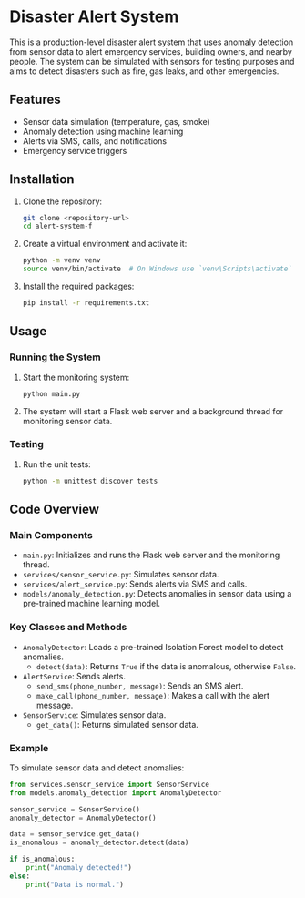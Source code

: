 # Disaster Alert System

This is a production-level disaster alert system that uses anomaly detection from sensor data to alert emergency services, building owners, and nearby people. The system can be simulated with sensors for testing purposes and aims to detect disasters such as fire, gas leaks, and other emergencies.

## Features
- Sensor data simulation (temperature, gas, smoke)
- Anomaly detection using machine learning
- Alerts via SMS, calls, and notifications
- Emergency service triggers

## Installation
1. Clone the repository:
    ```bash
    git clone <repository-url>
    cd alert-system-f
    ```

2. Create a virtual environment and activate it:
    ```bash
    python -m venv venv
    source venv/bin/activate  # On Windows use `venv\Scripts\activate`
    ```

3. Install the required packages:
    ```bash
    pip install -r requirements.txt
    ```

## Usage

### Running the System
1. Start the monitoring system:
    ```bash
    python main.py
    ```

2. The system will start a Flask web server and a background thread for monitoring sensor data.

### Testing
1. Run the unit tests:
    ```bash
    python -m unittest discover tests
    ```

## Code Overview

### Main Components
- `main.py`: Initializes and runs the Flask web server and the monitoring thread.
- `services/sensor_service.py`: Simulates sensor data.
- `services/alert_service.py`: Sends alerts via SMS and calls.
- `models/anomaly_detection.py`: Detects anomalies in sensor data using a pre-trained machine learning model.

### Key Classes and Methods
- `AnomalyDetector`: Loads a pre-trained Isolation Forest model to detect anomalies.
    - `detect(data)`: Returns `True` if the data is anomalous, otherwise `False`.
- `AlertService`: Sends alerts.
    - `send_sms(phone_number, message)`: Sends an SMS alert.
    - `make_call(phone_number, message)`: Makes a call with the alert message.
- `SensorService`: Simulates sensor data.
    - `get_data()`: Returns simulated sensor data.

### Example
To simulate sensor data and detect anomalies:
```python
from services.sensor_service import SensorService
from models.anomaly_detection import AnomalyDetector

sensor_service = SensorService()
anomaly_detector = AnomalyDetector()

data = sensor_service.get_data()
is_anomalous = anomaly_detector.detect(data)

if is_anomalous:
    print("Anomaly detected!")
else:
    print("Data is normal.")